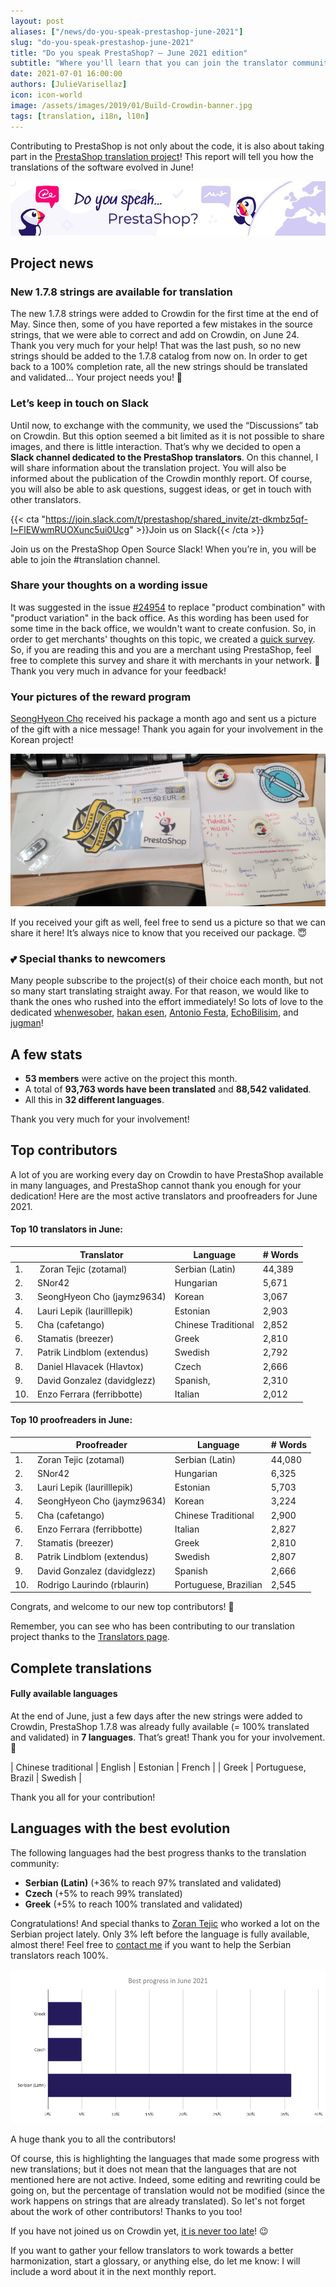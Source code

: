 ```yaml
---
layout: post
aliases: ["/news/do-you-speak-prestashop-june-2021"]
slug: "do-you-speak-prestashop-june-2021"
title: "Do you speak PrestaShop? – June 2021 edition"
subtitle: "Where you'll learn that you can join the translator community on Slack! "
date: 2021-07-01 16:00:00
authors: [JulieVarisellaz]
icon: icon-world
image: /assets/images/2019/01/Build-Crowdin-banner.jpg
tags: [translation, i18n, l10n]
---
```


Contributing to PrestaShop is not only about the code, it is also about taking part in the [PrestaShop translation project](https://crowdin.com/project/prestashop-official)! This report will tell you how the translations of the software evolved in June!

![Crowdin Monthly banner](/assets/images/2019/01/Build-Crowdin-banner.jpg)

## Project news

### New 1.7.8 strings are available for translation

The new 1.7.8 strings were added to Crowdin for the first time at the end of May. Since then, some of you have reported a few mistakes in the source strings, that we were able to correct and add on Crowdin, on June 24. Thank you very much for your help! That was the last push, so no new strings should be added to the 1.7.8 catalog from now on. In order to get back to a 100% completion rate, all the new strings should be translated and validated... Your project needs you! :muscle: 

### Let’s keep in touch on Slack

Until now, to exchange with the community, we used the “Discussions” tab on Crowdin. But this option seemed a bit limited as it is not possible to share images, and there is little interaction. That’s why we decided to open a **Slack channel dedicated to the PrestaShop translators**. 
On this channel, I will share information about the translation project. You will also be informed about the publication of the Crowdin monthly report. Of course, you will also be able to ask questions, suggest ideas, or get in touch with other translators.

{{< cta "https://join.slack.com/t/prestashop/shared_invite/zt-dkmbz5qf-I~FlEWwmRUOXunc5ui0Ucg" >}}Join us on Slack{{< /cta >}}

Join us on the PrestaShop Open Source Slack! When you’re in, you will be able to join the #translation channel.

### Share your thoughts on a wording issue
It was suggested in the issue [#24954](https://github.com/PrestaShop/PrestaShop/issues/24954) to replace "product combination" with "product variation" in the back office. As this wording has been used for some time in the back office, we wouldn't want to create confusion. So, in order to get merchants' thoughts on this topic, we created a [quick survey](https://forms-prestashop.typeform.com/to/lgX5aZea).
So, if you are reading this and you are a merchant using PrestaShop, feel free to complete this survey and share it with merchants in your network. :pray:
Thank you very much in advance for your feedback!
### Your pictures of the reward program

[SeongHyeon Cho](https://crowdin.com/profile/jaymz9634) received his package a month ago and sent us a picture of the gift with a nice message! Thank you again for your involvement in the Korean project! 

![SeongHyeon Cho's goodies reward program](/assets/images/2021/07/build-crowdin-goodies-cho-june21.png)

If you received your gift as well, feel free to send us a picture so that we can share it here! It’s always nice to know that you received our package. :innocent:

### :two_hearts: Special thanks to newcomers

Many people subscribe to the project(s) of their choice each month, but not so many start translating straight away. For that reason, we would like to thank the ones who rushed into the effort immediately! So lots of love to the dedicated [whenwesober](https://crowdin.com/profile/whenwesober), [hakan esen](https://crowdin.com/profile/esenhakan), [Antonio Festa](https://crowdin.com/profile/alessandrafesta), [EchoBilisim](https://crowdin.com/profile/echobilisim), and [jugman](https://crowdin.com/profile/jugman)! 

## A few stats
 
* **53 members** were active on the project this month.
* A total of **93,763 words have been translated** and **88,542 validated**.
* All this in **32 different languages**.
 
Thank you very much for your involvement!

## Top contributors
 
A lot of you are working every day on Crowdin to have PrestaShop available in many languages, and PrestaShop cannot thank you enough for your dedication! Here are the most active translators and proofreaders for June 2021.
 
#### Top 10 translators in June:
 
| |Translator | Language | # Words
|-|---------- | -------- | ----------------
| 1. |‫‬ Zoran Tejic (zotamal) | Serbian (Latin) | 44,389 
| 2. | SNor42 | Hungarian | 5,671
| 3. | SeongHyeon Cho (jaymz9634) | Korean | 3,067
| 4. | Lauri Lepik (laurilllepik) | Estonian | 2,903
| 5. | Cha (cafetango) | Chinese Traditional | 2,852
| 6. | Stamatis (breezer) | Greek | 2,810
| 7. | Patrik Lindblom (extendus) | Swedish | 2,792
| 8. | Daniel Hlavacek (Hlavtox) | Czech | 2,666
| 9. | David Gonzalez (davidglezz) | Spanish, | 2,310
| 10. | Enzo Ferrara (ferribbotte) | Italian | 2,012
 
#### Top 10 proofreaders in June:
 
| | Proofreader | Language | # Words
|-| ---------- | -------- | ----------------
| 1. | Zoran Tejic (zotamal) | Serbian (Latin) | 44,080
| 2. | SNor42 | Hungarian | 6,325
| 3. | Lauri Lepik (laurilllepik) | Estonian | 5,703
| 4. | SeongHyeon Cho (jaymz9634) | Korean | 3,224
| 5. | Cha (cafetango) | Chinese Traditional | 2,900
| 6. | Enzo Ferrara (ferribbotte) | Italian | 2,827
| 7. | Stamatis (breezer) | Greek | 2,810
| 8. | Patrik Lindblom (extendus) | Swedish | 2,807
| 9. | David Gonzalez (davidglezz) | Spanish | 2,666
| 10. | Rodrigo Laurindo (rblaurin) | Portuguese, Brazilian | 2,545

Congrats, and welcome to our new top contributors! :clap:
 
Remember, you can see who has been contributing to our translation project thanks to the [Translators page](https://translators.prestashop.com/).
 
## Complete translations
 
#### Fully available languages
 
At the end of June, just a few days after the new strings were added to Crowdin, PrestaShop 1.7.8 was already fully available (= 100% translated and validated) in **7 languages**. That’s great! Thank you for your involvement. :tada:
 
| Chinese traditional | English | Estonian | French | 
| Greek | Portuguese, Brazil | Swedish |

Thank you all for your contribution! 

## Languages with the best evolution

The following languages had the best progress thanks to the translation community:
 
* **Serbian (Latin)** (+36% to reach 97% translated and validated) 
* **Czech** (+5% to reach 99% translated)
* **Greek** (+5% to reach 100% translated and validated)

Congratulations! And special thanks to [Zoran Tejic](https://crowdin.com/profile/zotamal) who worked a lot on the Serbian project lately. Only 3% left before the language is fully available, almost there! Feel free to [contact me](https://crowdin.com/profile/julievrz) if you want to help the Serbian translators reach 100%.
 
![Best translation progress in June 2021](/assets/images/2021/07/build-crowdin-progress-june21.png)

A huge thank you to all the contributors!
 
Of course, this is highlighting the languages that made some progress with new translations; but it does not mean that the languages that are not mentioned here are not active. Indeed, some editing and rewriting could be going on, but the percentage of translation would not be modified (since the work happens on strings that are already translated). So let's not forget about the work of other contributors! Thanks to you too!

If you have not joined us on Crowdin yet, [it is never too late](https://crowdin.com/project/prestashop-official)! :wink:
 
If you want to gather your fellow translators to work towards a better harmonization, start a glossary, or anything else, do let me know: I will include a word about it in the next monthly report.
